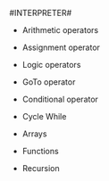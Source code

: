 #INTERPRETER#

- Arithmetic operators

- Assignment operator

- Logic operators

- GoTo operator

- Conditional operator

- Cycle While

- Arrays

- Functions

- Recursion